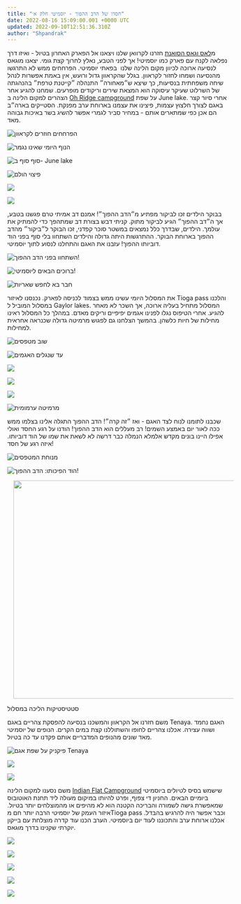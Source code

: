 ```yaml
---
title: "חסדו של הדב ההפוך - יוסמיטי חלק א׳"
date: 2022-08-16 15:09:00.001 +0000 UTC
updated: 2022-09-10T12:51:36.310Z
author: "Shpandrak"
---
```


מ<a href="https://shpandrak.blogspot.com/2022/08/blog-post_15.html" target="_blank">לאס וגאס הסואנת</a> חזרנו לקרוואן שלנו ויצאנו אל הפארק האחרון בטיול - ואיזו דרך נפלאה לקנח עם פארק כמו יוסמיטי! אך לפני הטבע, נאלץ לחרוך קצת גומי. יצאנו מוגאס לנסיעה ארוכה לכיוון מקום הלינה שלנו  בפאתי יוסמיטי. הפרחחים ממש לא התרגשו מהנסיעה ושמחו לחזור לקראוון. בגלל שהקראוון גדול ורועש, אין באמת אפשרות לנהל שיחה משפחתית בנסיעות, כך שיצא ש״מאחורה״ התנהלה ״קייטנת טרפת״ בהנהגתה של השרלוט שעיקר עיסוקה הוא המצאת שירים וריקודים מופרעים. שמחנו להגיע אחר הצהרים למקום הלינה ב <a href="https://www.recreation.gov/camping/campgrounds/232269?tab=info" target="_blank">Oh Ridge campground</a> על שפת June lake. אחרי סיור קצר באגם לצורך חלצוץ עצמות, פיצינו את עצמנו בארוחת ערב מפנקת. הסטייקים בארה״ב הם אכן כפי שמתארים אותם - במחיר סביר לגמרי אפשר להשיג בשר באיכות גבוהה מאד.

![](IMG_0933-HEIC.jpg "הפרחחים חוזרים לקראוון")

![](IMG_1387-HEIC.jpg "הנוף היומי שאינו נגמר")

![](IMG_1409-HEIC.jpg "סוף סוף ב- June lake")

![](IMG_0892-HEIC.jpg "פיצוי הולם")

![](IMG_0898-HEIC.jpg "")

![](IMG_0907-HEIC.jpg "")

בבוקר הילדים זכו לביקור מפתיע מ״הדב ההפוך״! אמנם דב אמיתי טרם פגשנו בטבע, אך ה״דב ההפוך״ הגיע לביקור מתוק. קניתי דבש בצורת דב שמתהפך כדי להמתיק את עולמך. הילדים, שבדרך כלל נמצאים במשטר סוכר קפדני, זכו הבוקר ל״ביקור״ מהדב ההפוך בארוחת הבוקר. ההתרגשות היתה גדולה והילדים השתחוו בלי סוף בפני הוד דוביותו ההפוך! עזבנו את האגם והתחלנו לנסוע לתוך יוסמיטי.

![](IMG_0917-HEIC.jpg "השתחוו בפני הדב ההפוך!")

![](IMG_0947-HEIC.jpg "ברוכים הבאים ליוסמיטי!")

![](IMG_0911-HEIC.jpg "חבר בא לחפש שאריות")

את המסלול היומי עשינו ממש בצמוד לכניסה לפארק. נכנסנו לאיזור Tioga pass והלכנו במסלול המוביל ל Gaylor lakes. המסלול מתחיל בעליה ארוכה, אך השכר לא מאחר להגיע. אחרי הטיפוס נגלו לפנינו אגמים יפיפיים וריקים מאדם. במהלך כל המסלול ראינו מחילות של חיות כלשהן. בהמשך הצלחנו גם לפגוש מרמיטה גדולה שכנראה אחראית למחילות.

![](IMG_0960-HEIC.jpg "שוב מטפסים")

![](IMG_0983-HEIC.jpg "עד שנגלים האגמים")

![](IMG_1028-HEIC.jpg "")

![](IMG_1031-HEIC.jpg "")

![](IMG_1083-HEIC.jpg "")

![](IMG_1477.JPG "מרמיטה ערמומית")

שכבנו לתומנו לנוח לצד האגם - ואז ״זה קרה״! הדב ההפוך התגלה אלינו בצלמו ממש ככה לאור יום באמצע השמים! רב מעללים הוא הדב ההפוך! הודנו על רגע החסד ואולי אפילו היינו בונים מקדש אלמלא הנמלה כבר דרשה לא לשאת את שמו של הוד דוביותו. איזה רגע של חסד!

![](IMG_1076-HEIC.jpg "מנוחת המטפסים")

![](IMG_1082-HEIC.jpg "הוד הפיכותו: הדב ההפוך!")

<a href="https://blogger.googleusercontent.com/img/a/AVvXsEiMPlnhX7j6LaRLWzfm_9tB5fSefYAG8FYtm7IVMOZEzPacxFPHBnoTEIJC1WIhVSn9V5UhSpF4qlVpDrJHC8Oz6ye_h7pk5UKUI7_nlNZvK4mfj57zS4bIRSNVBsgiOGZiq_eTyDfapL8r7ejr2ZFZIEvx6yThgszFphkAv96G39317pJm2YlS3e3jXA" style="margin-left: 1em; margin-right: 1em;"><img data-original-height="723" data-original-width="928" height="499" src="https://blogger.googleusercontent.com/img/a/AVvXsEiMPlnhX7j6LaRLWzfm_9tB5fSefYAG8FYtm7IVMOZEzPacxFPHBnoTEIJC1WIhVSn9V5UhSpF4qlVpDrJHC8Oz6ye_h7pk5UKUI7_nlNZvK4mfj57zS4bIRSNVBsgiOGZiq_eTyDfapL8r7ejr2ZFZIEvx6yThgszFphkAv96G39317pJm2YlS3e3jXA=w640-h499" width="640"/></a>

סטטיסטיקות הליכה במסלול

משם חזרנו אל הקראוון והמשכנו בנסיעה להפסקת צהריים באגם Tenaya. האגם נחמד ושווה עצירה. אכלנו צהריים לחופו והשתוללנו קצת במים הקרים. הנופים של יוסמיטי מאד שונים מהנופים המדבריים אותם פקדנו עד כה בטיול. 

![](IMG_1110-HEIC.jpg "פיקניק על שפת אגם Tenaya")

![](IMG_1140.JPG "")

![](IMG_1151-HEIC.jpg "")

משם נסענו למקום הלינה <a href="http://www.indianflatrvpark.com/">Indian Flat Campground</a> שישמש בסיס לטיולים ביוסמיטי ביומיים הבאים. החניון די צפוף, ופרט להיותו במיקום מעולה ליד תחנת האוטובוס שמאפשרת גישה לשמורה והבריכה הקטנה הוא לא מהיפים או מהמוצלחים יותר בטיול. איזור העמק של יוסמיטי הרבה יותר חם מTioga pass וכבר אפשר היה להרגיש בהבדל. אכלנו ארוחת ערב והתכוננו לעוד יום ביוסמיטי. הערב הכנו עוד קדרה מוצלחת עם בייקון יוקרתי שקנינו בדרך מוגאס.

![](IMG_1158-HEIC.jpg "")

![](IMG_1164-HEIC.jpg "")

![](IMG_1353-HEIC.jpg "")

![](IMG_1167-HEIC.jpg "")

![](IMG_1354-HEIC.jpg "")
